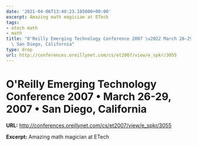 ```yaml
---
date: '2021-04-06T13:40:23.185000+00:00'
excerpt: Amazing math magician at ETech
tags:
- etech math
- math
title: "O'Reilly Emerging Technology Conference 2007 \u2022 March 26-29, 2007 \u2022\
  \ San Diego, California"
type: drop
url: http://conferences.oreillynet.com/cs/et2007/view/e_spkr/3055
---
```


# O'Reilly Emerging Technology Conference 2007 • March 26-29, 2007 • San Diego, California

**URL:** http://conferences.oreillynet.com/cs/et2007/view/e_spkr/3055

**Excerpt:** Amazing math magician at ETech
